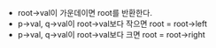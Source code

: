 * root->val이 가운데이면 root를 반환한다.
* p->val, q->val이 root->val보다 작으면 root = root->left
* p->val, q->val이 root->val보다 크면 root = root->right

